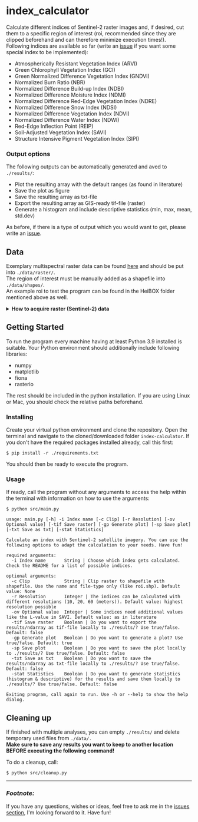 # index_calculator

Calculate different indices of Sentinel-2 raster images and, if desired, cut them to a specific region of interest (roi, recommended since they are clipped beforehand and can therefore minimize execution times!). <br/>
Following indices are available so far (write an <a href="https://github.com/GrHalbgott/index-calculator/issues">issue</a> if you want some special index to be implemented):
- Atmospherically Resistant Vegetation Index (ARVI)
- Green Chlorophyll Vegetation Index (GCI)
- Green Normalized Difference Vegetation Index (GNDVI)
- Normalized Burn Ratio (NBR)
- Normalized Difference Build-up Index (NDBI)
- Normalized Difference Moisture Index (NDMI)
- Normalized Difference Red-Edge Vegetation Index (NDRE)
- Normalized Difference Snow Index (NDSI)
- Normalized Difference Vegetation Index (NDVI)
- Normalized Difference Water Index (NDWI)
- Red-Edge Inflection Point (REIP)
- Soil-Adjusted Vegetation Index (SAVI)
- Structure Intensive Pigment Vegetation Index (SIPI)

### Output options

The following outputs can be automatically generated and aved to `./results/`:
- Plot the resulting array with the default ranges (as found in literature)
- Save the plot as figure
- Save the resulting array as txt-file
- Export the resulting array as GIS-ready tif-file (raster)
- Generate a histogram and include descriptive statistics (min, max, mean, std.dev)

As before, if there is a type of output which you would want to get, please write an <a href="https://github.com/GrHalbgott/index-calculator/issues">issue</a>.

## Data

Exemplary multispectral raster data can be found <a href="https://heibox.uni-heidelberg.de/d/5a5c773e48cf410a9ed6/">here</a> and should be put into `./data/raster/`.<br/>
The region of interest must be manually added as a shapefile into `./data/shapes/`. <br/>
An example roi to test the program can be found in the HeiBOX folder mentioned above as well.

<details>
   <summary><b>How to acquire raster (Sentinel-2) data</b></summary>
<br/>

1. Navigate to <a href="https://scihub.copernicus.eu/dhus/#/self-registration">Copernicus Open Access Hub by ESA registration form</a> and set up an account
2. Log in on <a href="https://scihub.copernicus.eu/dhus/#/home">Copernicus Open Access Hub</a>. Without logging in you cannot download the required data
3. Specify the search area in the map with right-click (move map with left-click and zoom in with mouse wheel)
4. Click on the three stripes left of the search box to open the advanced search (upper left corner of screen)
5. Select Sentinel-2 and put following statement in the box for the cloud cover: `[0 TO 2]`
6. If you want to search for data in a specific time period, put the required dates in "sensing period"
7. Click on the search button (upper right of search box) and wait until the results are displayed
8. Search for an image with full extent (no black parts) and minimal cloud cover
9. Hover over the entry and click on the eye icon ("View product details") which appears along with other icons on the lower right side of the entry
10. Check in the quick look window if the data seems suitable
<br/><br/>
    > If the images you are looking for are offline, take a look at <a href="https://github.com/GrHalbgott/Plants-vs-CO2/wiki/Troubleshooting">troubleshooting - Sentinel-2 data offline</a> for some help on that problem.
11. In the Inspector, click on the download-arrow in the lower right corner to download the complete ZIP-file
12. When downloaded, extract the ZIP-file and put the new folder in the `./data/raster/` folder
</details>

## Getting Started

To run the program every machine having at least Python 3.9 installed is suitable. Your Python environment should additionally include following libraries:
- numpy
- matplotlib
- fiona
- rasterio

The rest should be included in the python installation. If you are using Linux or Mac, you should check the relative paths beforehand.

### Installing

Create your virtual python environment and clone the repository. Open the terminal and navigate to the cloned/downloaded folder `index-calculator`. If you don't have the required packages installed already, call this first:
```
$ pip install -r ./requirements.txt
```
You should then be ready to execute the program.

### Usage

If ready, call the program without any arguments to access the help within the terminal with information on how to use the arguments:
```
$ python src/main.py

usage: main.py [-h] -i Index name [-c Clip] [-r Resolution] [-ov Optional value] [-tif Save raster] [-gp Generate plot] [-sp Save plot] [-txt Save as txt] [-stat Statistics]

Calculate an index with Sentinel-2 satellite imagery. You can use the following options to adapt the calculation to your needs. Have fun!

required arguments:
  -i Index name       String | Choose which index gets calculated. Check the README for a list of possible indices.

optional arguments:
  -c Clip             String | Clip raster to shapefile with shapefile. Use the name and file-type only (like roi.shp). Default value: None
  -r Resolution       Integer | The indices can be calculated with different resolutions (10, 20, 60 (meters)). Default value: highest resolution possible
  -ov Optional value  Integer | Some indices need additional values like the L-value in SAVI. Default value: as in literature
  -tif Save raster    Boolean | Do you want to export the results/ndarray as tif-file locally to ./results/? Use true/false. Default: false
  -gp Generate plot   Boolean | Do you want to generate a plot? Use true/false. Default: true
  -sp Save plot       Boolean | Do you want to save the plot locally to ./results/? Use true/false. Default: false
  -txt Save as txt    Boolean | Do you want to save the results/ndarray as txt-file locally to ./results/? Use true/false. Default: false
  -stat Statistics    Boolean | Do you want to generate statistics (histogram & descriptive) for the results and save them locally to ./results/? Use true/false. Default: false

Exiting program, call again to run. Use -h or --help to show the help dialog.

```

## Cleaning up

If finished with multiple analyses, you can empty `./results/` and delete temporary used files from `./data/.` <br/>
**Make sure to save any results you want to keep to another location BEFORE executing the following command!** <br/>

To do a cleanup, call:
```
$ python src/cleanup.py
```

---

### *Footnote:*

If you have any questions, wishes or ideas, feel free to ask me in the <a href="https://github.com/GrHalbgott/index-calculator/issues">issues section</a>, I'm looking forward to it. Have fun!
